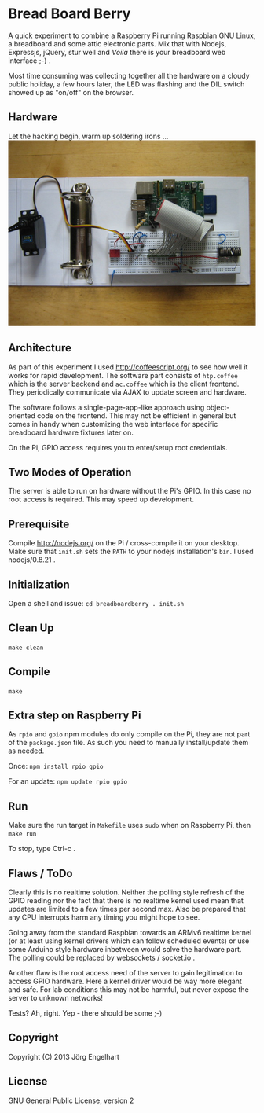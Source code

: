 Bread Board Berry
=================
A quick experiment to combine a Raspberry Pi running Raspbian GNU Linux, a breadboard and some attic electronic parts. Mix that with Nodejs, Expressjs, jQuery, stur well and *Voila* there is your breadboard web interface ;-) .

Most time consuming was collecting together all the hardware on a cloudy public holiday, a few hours later, the LED was flashing and the DIL switch showed up as "on/off" on the browser.

Hardware
--------
Let the hacking begin, warm up soldering irons ...
![hardware.jpg](hardware.jpg)

Architecture
------------
As part of this experiment I used <http://coffeescript.org/> to see how well it works for rapid development. The software part consists of `htp.coffee` which is the server backend and `ac.coffee` which is the client frontend. They periodically communicate via AJAX to update screen and hardware.

The software follows a single-page-app-like approach using object-oriented code on the frontend. This may not be efficient in general but comes in handy when customizing the web interface for specific breadboard hardware fixtures later on.

On the Pi, GPIO access requires you to enter/setup root credentials.

Two Modes of Operation
----------------------
The server is able to run on hardware without the Pi's GPIO. In this case no root access is required. This may speed up development.

Prerequisite
-----------
Compile <http://nodejs.org/> on the Pi / cross-compile it on your desktop. Make sure that `init.sh` sets the `PATH` to your nodejs installation's `bin`. I used nodejs/0.8.21 .

Initialization
--------------
Open a shell and issue:
`cd breadboardberry
. init.sh`

Clean Up
--------
`make clean`

Compile
-------
`make`

Extra step on Raspberry Pi
--------------------------
As `rpio` and `gpio` npm modules do only compile on the Pi, they are not part of the `package.json` file. As such you need to manually install/update them as needed.

Once:
`npm install rpio gpio`

For an update:
`npm update rpio gpio`

Run
---
Make sure the run target in `Makefile` uses `sudo` when on Raspberry Pi, then
`make run`

To stop, type Ctrl-c .

Flaws / ToDo
------------
Clearly this is no realtime solution. Neither the polling style refresh of the GPIO reading nor the fact that there is no realtime kernel used mean that updates are limited to a few times per second max. Also be prepared that any CPU interrupts harm any timing you might hope to see.

Going away from the standard Raspbian towards an ARMv6 realtime kernel (or at least using kernel drivers which can follow scheduled events) or use some Arduino style hardware inbetween would solve the hardware part. The polling could be replaced by websockets / socket.io .

Another flaw is the root access need of the server to gain legitimation to access GPIO hardware. Here a kernel driver would be way more elegant and safe. For lab conditions this may not be harmful, but never expose the server to unknown networks!

Tests? Ah, right. Yep - there should be some ;-)

Copyright
---------
Copyright (C) 2013 Jörg Engelhart


License
-------
GNU General Public License, version 2

